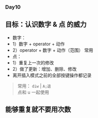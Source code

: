 ### Day10

## 目标：认识数字 & 点 的威力

- 数字：
- 1）数字 + operator + 动作
- 2）operator + 数字 + 动作（范围） 常用
- 点：
- 1）重复上一次的修改
- 2）做了更新：增加、删除、修改
- 离开插入模式之前的全部按键操作都记录

> 常用： `diw` | `A;退`  
> 点和 u 一起使用

## 能够重复就不要用次数
